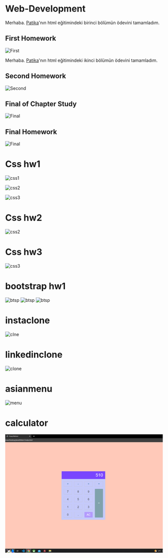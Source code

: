 # Web-Development

Merhaba. [Patika](https://www.patika.dev/tr)'nın html eğitimindeki birinci bölümün ödevini tamamladım.

## First Homework
![First](/images/%C3%B6dev1.PNG)


Merhaba. [Patika](https://www.patika.dev/tr)'nın html eğitimindeki ikinci bölümün ödevini tamamladım.

## Second Homework
![Second](/images/%C3%B6dev2.PNG )


## Final of Chapter Study

![Final](/images/%C3%B6dev3.PNG)




## Final Homework

![Final](/images/final.PNG)



# Css hw1

![css1](/images/1.PNG)

![css2](/images/2.PNG)

![css3](/images/3.PNG)



# Css hw2

![css2](/images/google.PNG)



# Css hw3

![css3](./images/googlee.PNG)

# bootstrap hw1

![btsp](./images/b1.PNG)
![btsp](./images/b2.PNG)
![btsp](./images/b3.PNG)


# instaclone

![clne](./images/ii.PNG)


# linkedinclone

![clone](./images/iii.PNG)



# asianmenu

![menu](./images/asian.PNG)


# calculator

![calculator](./images/calculator.PNG)